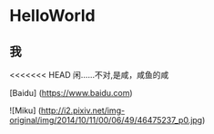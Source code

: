 # HelloWorld

## 我

<<<<<<< HEAD
 闲......不对,是咸，咸鱼的咸




[Baidu] (https://www.baidu.com)

![Miku] (http://i2.pixiv.net/img-original/img/2014/10/11/00/06/49/46475237_p0.jpg)
